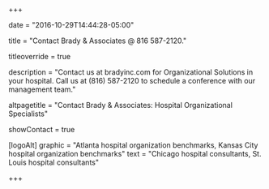 +++

date = "2016-10-29T14:44:28-05:00"

title = "Contact Brady & Associates @ 816 587-2120."

titleoverride = true

description = "Contact us at bradyinc.com for Organizational Solutions in your hospital. Call us at (816) 587-2120 to schedule a conference with our management team."

altpagetitle = "Contact Brady & Associates: Hospital Organizational Specialists"

showContact = true

[logoAlt]
  graphic = "Atlanta hospital organization benchmarks, Kansas City hospital organization benchmarks"
  text = "Chicago hospital consultants, St. Louis hospital consultants"

+++
